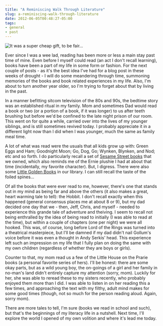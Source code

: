 ```yaml
---
title: "A Reminiscing Walk Through Literature"
slug: a-reminiscing-walk-through-literature
date: 2012-06-05T00:48:27-05:00
tags:
- general
- past
---
```

![](http://images.dxprog.com/blog/books_bb.jpg "It was a super cheap gift, to be fair...")

Ever since I was a wee lad, reading has been more or less a main stay past time of mine. Even before I myself could read (an act I don't recall learning), books have been a part of my life in some form or fashion. For the next couple of posts - as it's the best idea I've had for a blog post in these weeks of drought - I will do some meandering through time, summoning memories of the books and book related experiences in my life. Also, I'm about to turn another year older, so I'm trying to forget about that by living in the past.

In a manner befitting sitcom television of the 80s and 90s, the bedtime story was an established ritual in my family. Mom and sometimes Dad would read a book or two (or a portion of a book, if it was longer) to us after teeth brushing but before we'd be confined to the late night prison of our room. This went on for quite a while, carried over into the lives of my younger siblings, and is still sometimes revived today. I probably appreciate it in a different light now than I did when I was younger, much the same as family meal time.

A lot of what was read were the usuals that all kids grow up with: Green Eggs and Ham; Goodnight Moon; Go, Dog, Go; Wynken, Blynken, and Nod; etc and so forth. I do particularly recall a set of [Sesame Street books](http://muppet.wikia.com/wiki/The_Sesame_Street_Library) that we owned, which also reminds me of the Ernie plushie I had at about that time (incidentally, my favorite character). But, I digress. There were also some [Little Golden Books](http://en.wikipedia.org/wiki/Little_Golden_Books) in our library. I can still recall the taste of the foiled spines...

Of all the books that were ever read to me, however, there's one that stands out in my mind as being far and above the others (it also makes a great, heart warming tale to tell): the Hobbit. I don't recall exactly when this happened (general consensus places me at about 8 or 9), but my dad decided one day that we - then, Jeff, Chris, and myself - needed to experience this grande tale of adventure and theiving. I seem to recall not being enthralled by the idea of being read to initially (I was able to read at the time), but within a couple of chapters (one per night) we were all hooked. This was, of course, long before Lord of the Rings was turned into a theatrical masterpiece, but I'll be damned if my dad didn't nail Gollum's voice before it was even a thought in Andy Serkis' head. This experience left such an impression on my life that I fully plan on doing the same with my own children (regardless of whether they are boys or girls).

Counter to that, my mom read us a few of the Little House on the Prarie books (a personal favorite series of hers). I'll be honest: there are some okay parts, but as a wild young boy, the on-goings of a girl and her family in no-man's land didn't entirely capture my attention (sorry, mom). Luckily for her, she was able to reread these to my sisters recently, who probably enjoyed them more than I did. I was able to listen in on her reading this a few times, and approaching the text with my filthy, adult mind makes for some good times (though, not so much for the person reading aloud. Again, sorry mom).

There are more tales to tell, I'm sure (books we read in school and such), but that's the beginnings of my literacy life in a nutshell. Next time, I'll explore the world I opened of my own volition and where it's lead me today.
